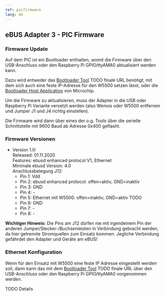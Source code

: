 ```yaml
---
ref: picfirmware
lang: de
---
```

## eBUS Adapter 3 - PIC Firmware

### Firmware Update
Auf dem PIC ist ein Bootloader enthalten, womit die Firmware über den USB-Anschluss oder den Raspberry Pi GPIO/ttyAMA0
aktualisiert werden kann.

Dazu wird entweder das
[Bootloader Tool](https://github.com/john30/ebus3/tree/master/tools/bootloadercheck) TODO finale URL
benötigt, mit dem sich auch eine feste IP-Adresse für den W5500 setzen lässt,
oder die [Bootloader Host Application](https://www.microchip.com/promo/8-bit-bootloader) von Microchip.

Um die Firmware zu aktualisieren, muss der Adapter in die USB oder Raspberry Pi Variante versetzt werden (also
Wemos oder W5500 entfernen und Jumper J1 und J4 richtig einstellen).

Die Firmware wird dann über eines der o.g. Tools über die serielle Schnittstelle mit 9600 Baud ab Adresse 0x400 geflasht.

### Firmware Versionen
* Version 1.0:  
  Released: 01.11.2020  
  Features: ebusd enhanced protocol V1, Ethernet  
  Minimale ebusd Version: 4.0  
  Anschlussbelegung J12:  
  * Pin 1: Vdd
  * Pin 2: ebusd enhanced protocol: offen=aktiv, GND=inaktiv
  * Pin 3: GND
  * Pin 4: -
  * Pin 5: Ethernet mit W5500: offen=inaktiv, GND=aktiv TODO
  * Pin 6: GND
  * Pin 7: -
  * Pin 8: -

**Wichtiger Hinweis:** Die Pins am J12 dürfen nie mit irgendeinem Pin der anderen Jumper/Stecker-/Buchsenleisten in
Verbindung gebracht werden, da hier getrennte Stromquellen zum Einsatz kommen. Jegliche Verbindung gefährdet den Adapter
und Geräte am eBUS!

### Ethernet Konfiguration
Wenn für den Einsatz mit W5500 eine feste IP Adresse eingestellt werden soll, dann kann das mit dem
[Bootloader Tool](https://github.com/john30/ebus3/tree/master/tools/bootloadercheck) TODO finale URL
über den USB-Anschluss oder den Raspberry Pi GPIO/ttyAMA0 vorgenommen werden.

TODO Details